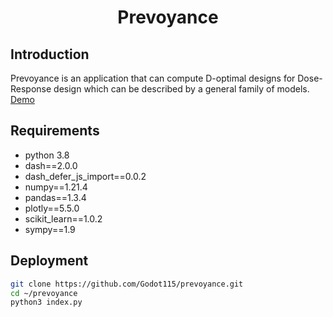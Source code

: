 <h1 align="center">Prevoyance</h1>

## Introduction
Prevoyance is an application that can compute D-optimal designs for Dose-Response design which can be described by a general family of models.
[Demo](https://design.proteinpill.fun/)


## Requirements
- python 3.8
- dash==2.0.0
- dash_defer_js_import==0.0.2
- numpy==1.21.4
- pandas==1.3.4
- plotly==5.5.0
- scikit_learn==1.0.2
- sympy==1.9



## Deployment
```sh
git clone https://github.com/Godot115/prevoyance.git
cd ~/prevoyance
python3 index.py
```
